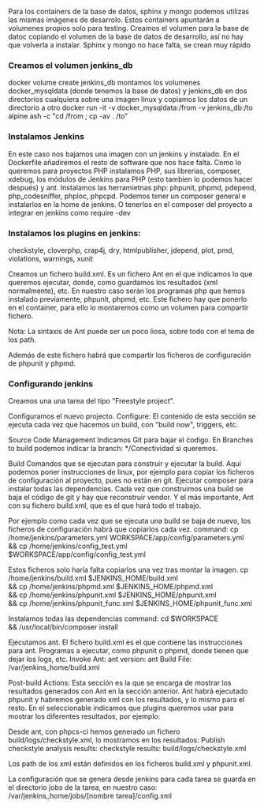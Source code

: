 Para los containers de la base de datos, sphinx y mongo podemos utilizas las mismas imágenes de desarrolo. Estos containers apuntarán a volumenes propios solo para testing.
Creamos el volumen para la base de datoc copiando el volumen de la base de datos de desarrollo, así no hay que volverla a instalar.
Sphinx y mongo no hace falta, se crean muy rápido

### Creamos el volumen jenkins_db
docker volume create jenkins_db
montamos los volumenes docker_mysqldata (donde tenemos la base de datos) y jenkins_db en dos directorios cualquiera sobre una imagen linux y copiamos los datos de un directorio a otro
docker run -it -v docker_mysqldata:/from -v jenkins_db:/to alpine ash -c "cd /from ; cp -av . /to"


### Instalamos Jenkins
En este caso nos bajamos una imagen con un jenkins y instalado.
En el Dockerfile añadiremos el resto de software que nos hace falta.
Como lo queremos para proyectos PHP instalamos PHP, sus librerias, composer, xdebug, los módulos de Jenkins para PHP (esto tambien lo podemos hacer después) y ant.
Instalamos las herramietnas php:
phpunit, phpmd, pdepend, php_codesniffer, phploc, phpcpd. Podemos tener un composer general e instalarlos en la home de jenkins. O tenerlos en el composer del proyecto a integrar en jenkins como require -dev

### Instalamos los plugins en jenkins:
checkstyle, cloverphp, crap4j, dry, htmlpublisher, jdepend, plot, pmd, violations, warnings, xunit

Creamos un fichero build.xml. Es un fichero Ant en el que indicamos lo que queremos ejecutar, donde, como guardamos los resultados (xml normalmente), etc.
En nuestro caso serán los programas php que hemos instalado previamente, phpunit, phpmd, etc. 
Este fichero hay que ponerlo en el container, para ello lo montaremos como un volumen para compartir fichero. 

Nota: La sintaxis de Ant puede ser un poco liosa, sobre todo con el tema de los path.

Además de este fichero habrá que compartir los ficheros de configuración de phpunit y phpmd.

### Configurando jenkins
Creamos una una tarea del tipo "Freestyle project".

Configuramos el nuevo projecto.
Configure: 
El contenido de esta sección se ejecuta cada vez que hacemos un build, con "build now", triggers, etc. 

Source Code Management
Indicamos Git para bajar el ćodigo. En Branches to build podemos indicar la branch: */Conectividad si queremos.

Build
Comandos que se ejecutan para construir y ejecutar la build. 
Aquí podemos poner instrucciones de linux, por ejemplo para copiar los ficheros de configuración al proyecto, pues no están en git.
Ejecutar composer para instalar todas las dependencias. Cada vez que construimos una build se baja el código de git y hay que reconstruir vendor.
Y el más importante, Ant con su fichero build.xml, que es el que hará todo el trabajo.

Por ejemplo como cada vez que se ejecuta una build se baja de nuevo, los ficheros de configuración habrá que copiarlos cada vez.
command:
cp /home/jenkins/parameters.yml WORKSPACE/app/config/parameters.yml \
&&  cp /home/jenkins/config_test.yml $WORKSPACE/app/config/config_test.yml 

Estos ficheros solo haría falta copiarlos una vez tras montar la imagen.
cp /home/jenkins/build.xml $JENKINS_HOME/build.xml \
&& cp /home/jenkins/phpmd.xml $JENKINS_HOME/phpmd.xml \
&& cp /home/jenkins/phpunit.xml $JENKINS_HOME/phpunit.xml \
&& cp /home/jenkins/phpunit_func.xml $JENKINS_HOME/phpunit_func.xml

Instalamos todas las dependencias
command: 
cd $WORKSPACE \
&& /usr/local/bin/composer install

Ejecutamos ant. El fichero build.xml es el que contiene las instrucciones para ant. Programas a ejecutar, como phpunit o phpmd, donde tienen que dejar los logs, etc.
Invoke Ant: 
ant version: ant
Build File: /var/jenkins_home/build.xml 

Post-build Actions:
Esta sección es la que se encarga de mostrar los resultados generados con Ant en la sección anterior.
Ant habrá ejecutado phpunit y habremos generado xml con los resultados, y lo mismo para el resto.
En el seleccionable indicamos que plugins queremos usar para mostrar los diferentes resultados, por ejemplo:

Desde ant, con phpcs-ci hemos generado un fichero build/logs/checkstyle.xml, lo mostramos en los resultados:
Publish checkstyle analysis results:
checkstyle results: build/logs/checkstyle.xml

Los path de los xml están definidos en los ficheros build.xml y phpunit.xml.

La configuración que se genera desde jenkins para cada tarea se guarda en el directorio jobs de la tarea, en nuestro caso:
/var/jenkins_home/jobs/[nombre tarea]/config.xml


